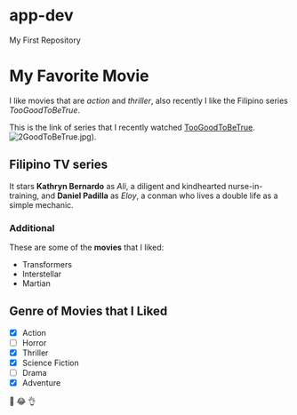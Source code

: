 # app-dev
My First Repository

# My Favorite Movie

I like movies that are _action_ and _thriller_, also recently I like the Filipino series _TooGoodToBeTrue_.

This is the link of series that I recently watched [TooGoodToBeTrue](https://www.netflix.com/ph/title/81590938).
![2GoodToBeTrue.jpg](https://media.philstar.com/photos/2022/05/18/kathniel_2022-05-18_18-04-07.jpg)).

## Filipino TV series 
It stars **Kathryn Bernardo** as *Ali*, a diligent and kindhearted nurse-in-training, and **Daniel Padilla** as *Eloy*, a conman who lives a double life as a simple mechanic.


### Additional
These are some of the **movies** that I liked:
- Transformers
- Interstellar
- Martian

## Genre of Movies that I Liked
- [x] Action
- [ ] Horror
- [x] Thriller
- [x] Science Fiction
- [ ] Drama
- [x] Adventure

:tada: :joy: :ok_hand:
